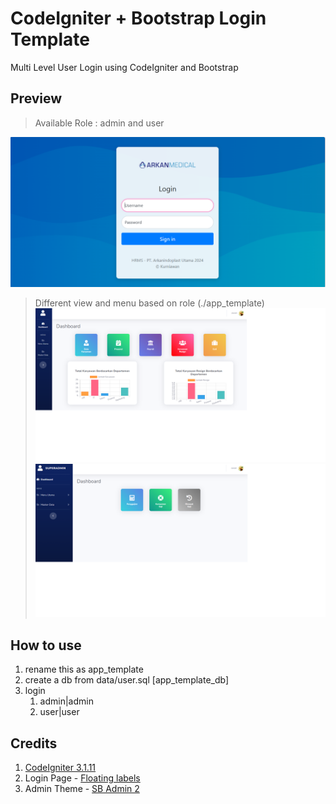 # CodeIgniter + Bootstrap Login Template
 Multi Level User Login using CodeIgniter and Bootstrap
 
## Preview
> Available Role : admin and user

![Image of Login_Page](https://github.com/Awanprasetya/sistem-hrd-ci3/blob/master/LoginPage.png)

> Different view and menu based on role (./app_template)
![Image of Dashboard Page](https://github.com/Awanprasetya/sistem-hrd-ci3/blob/master/dashboard.png)
![Image of Payroll_Page](https://github.com/Awanprasetya/sistem-hrd-ci3/blob/master/payroll.png)

## How to use
1. rename this as app_template
2. create a db from data/user.sql [app_template_db]
3. login
   1. admin|admin
   2. user|user
   
## Credits
1. [CodeIgniter 3.1.11](https://codeigniter.com/)
2. Login Page - [Floating labels](https://drive.google.com/file/d/18E8b8pRrm80k3M5sqirA5lYOsODk-KOm/view?usp=drive_link)
3. Admin Theme - [SB Admin 2](https://startbootstrap.com/themes/sb-admin-2/)
